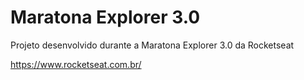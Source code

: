 # Maratona Explorer 3.0

Projeto desenvolvido durante a Maratona Explorer 3.0 da Rocketseat

https://www.rocketseat.com.br/
